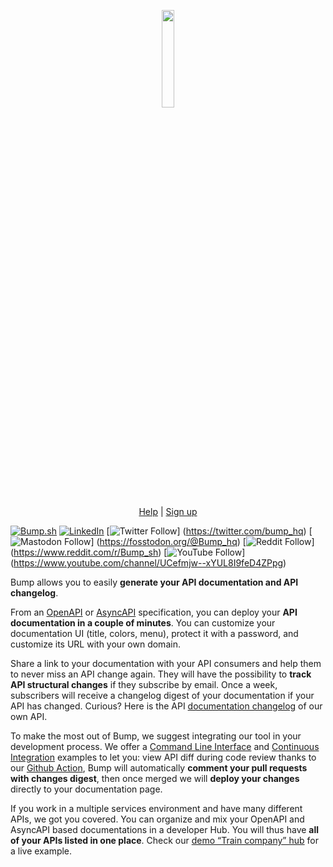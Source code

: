 <p align="center">
  <img width="20%" src="https://bump.sh/icon-default-large.png" />
</p>

<p align="center">
  <a href="https://help.bump.sh/">Help</a> |
  <a href="https://bump.sh/users/sign_up">Sign up</a>
</p>

[![Bump.sh](https://img.shields.io/badge/Bump.sh-https://bump.sh-025fd7.svg)](https://bump.sh)
[![LinkedIn](https://img.shields.io/badge/LinkedIn-@bump_sh-blue)](https://www.linkedin.com/company/bump-sh)
[![Twitter Follow](https://img.shields.io/badge/Twitter-@bump_hq-blue.svg)]
(https://twitter.com/bump_hq)
[![Mastodon Follow](https://img.shields.io/badge/Mastodon-@bump_hq-blue.svg)]
(https://fosstodon.org/@Bump_hq)
[![Reddit Follow](https://img.shields.io/badge/Reddit-@bump_hq-blue.svg)]
(https://www.reddit.com/r/Bump_sh)
[![YouTube Follow](https://img.shields.io/badge/Youtube-@bump_hq-blue.svg)]
(https://www.youtube.com/channel/UCefmjw--xYUL8I9feD4ZPpg)

Bump allows you to easily **generate your API documentation and API changelog**.

From an [OpenAPI](https://spec.openapis.org/oas/latest.html) or [AsyncAPI](https://www.asyncapi.com/) specification, you can deploy your **API documentation in a couple of minutes**. You can customize your documentation UI (title, colors, menu), protect it with a password, and customize its URL with your own domain.

Share a link to your documentation with your API consumers and help them to never miss an API change again. They will have the possibility to **track API structural changes** if they subscribe by email. Once a week, subscribers will receive a changelog digest of your documentation if your API has changed. Curious? Here is the API [documentation changelog](https://developers.bump.sh/changes) of our own API.

To make the most out of Bump, we suggest integrating our tool in your development process. We offer a [Command Line Interface](https://github.com/bump-sh/cli/blob/master/package.json) and [Continuous Integration](https://help.bump.sh/continuous-integration) examples to let you: view API diff during code review thanks to our [Github Action](https://github.com/bump-sh/github-action), Bump will automatically **comment your pull requests with changes digest**, then once merged we will **deploy your changes** directly to your documentation page.

If you work in a multiple services environment and have many different APIs, we got you covered. You can organize and mix your OpenAPI and AsyncAPI based documentations in a developer Hub. You will thus have **all of your APIs listed in one place**. Check our [demo “Train company” hub](https://demo.bump.sh/) for a live example.
